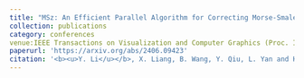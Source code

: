 ```yaml
---
title: "MSz: An Efficient Parallel Algorithm for Correcting Morse-Smale Segmentations in Error-Bounded Lossy Compressors"
collection: publications
category: conferences
venue:IEEE Transactions on Visualization and Computer Graphics (Proc. IEEE VIS 2024), 2025. (Accepted)
paperurl: 'https://arxiv.org/abs/2406.09423'
citation: '<b><u>Y. Li</u></b>, X. Liang, B. Wang, Y. Qiu, L. Yan and H. Guo, "MSz: An Efficient Parallel Algorithm for Correcting Morse-Smale Segmentations in Error-Bounded Lossy Compressors," in IEEE Transactions on Visualization and Computer Graphics, doi: 10.1109/TVCG.2024.3456337.'
---
```

